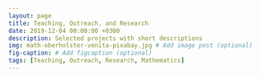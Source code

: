 ```yaml
---
layout: page
title: Teaching, Outreach, and Research
date: 2019-12-04 00:00:00 +0300
description: Selected projects with short descriptions
img: math-oberholster-venita-pixabay.jpg # Add image post (optional)
fig-caption: # Add figcaption (optional)
tags: [Teaching, Outreach, Research, Mathematics] 
---
```

